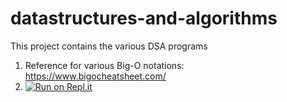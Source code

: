 # datastructures-and-algorithms
This project contains the various DSA programs

1.  Reference for various Big-O notations: https://www.bigocheatsheet.com/
2.  [![Run on Repl.it](https://repl.it/badge/github/abhilash28abhi/datastructures-and-algorithms)](https://repl.it/github/abhilash28abhi/datastructures-and-algorithms)